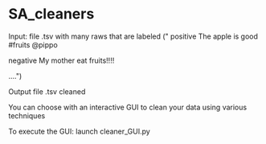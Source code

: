 # SA_cleaners

Input: file .tsv with many raws that are labeled 
(" positive The apple is good #fruits @pippo

   negative My mother eat fruits!!!! 
   
   ....")
   
Output file .tsv cleaned

You can choose with an interactive GUI to clean your data using various techniques

To execute the GUI: launch cleaner_GUI.py
